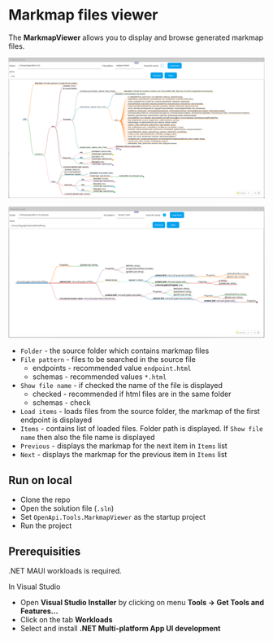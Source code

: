 # Markmap files viewer

The **MarkmapViewer** allows you to display and browse generated markmap files.

![](Assets/endpoints.png)

![](Assets/schemas.png)

- `Folder` - the source folder which contains markmap files
- `File pattern` - files to be searched in the source file 
    - endpoints - recommended value `endpoint.html`
    - schemas - recommended values `*.html`
- `Show file name` - if checked the name of the file is displayed
    - checked - recommended if html files are in the same folder
    - schemas - check
- `Load items` - loads files from the source folder, the markmap of the first endpoint is displayed
- `Items` - contains list of loaded files. Folder path is displayed. If `Show file name` then also the file name is displayed
- `Previous` - displays the markmap for the next item in `Items` list
- `Next` - displays the markmap for the previous item in `Items` list

## Run on local

- Clone the repo
- Open the solution file (`.sln`)
- Set `OpenApi.Tools.MarkmapViewer` as the startup project
- Run the project

## Prerequisities

.NET MAUI workloads is required.

In Visual Studio
- Open **Visual Studio Installer** by clicking on menu **Tools -> Get Tools and Features...**
- Click on the tab **Workloads**
- Select and install **.NET Multi-platform App UI development**



